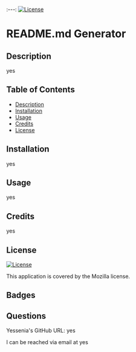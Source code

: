 :---: [![License](https://img.shields.io/badge/license-Mozilla-green)](./LICENSE)

  # README.md Generator

  ## Description
  yes
  
  ## Table of Contents

  - [Description](#description)
  - [Installation](#installation)
  - [Usage](#usage)
  - [Credits](#credits)
  - [License](#license)
  
  ## Installation
  yes

  ## Usage
  yes
 
  ## Credits
  yes
  
  ## License
 [![License](https://img.shields.io/badge/license-Mozilla-green)](./LICENSE)  
  
 This application is covered by the Mozilla license. 

  ## Badges
  
  ## Questions
  Yessenia's GitHub URL: yes

  I can be reached via email at yes

